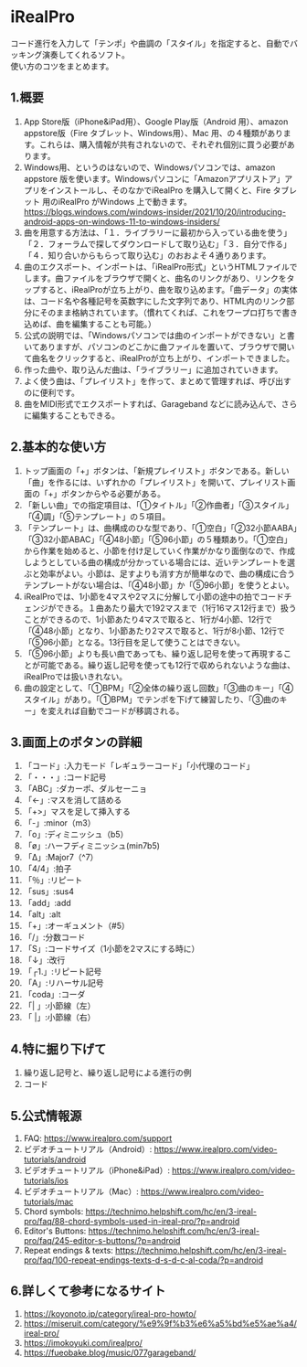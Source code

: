 # iRealPro
コード進行を入力して「テンポ」や曲調の「スタイル」を指定すると、自動でバッキング演奏してくれるソフト。  
使い方のコツをまとめます。  
  
## 1.概要
1. App Store版（iPhone&iPad用）、Google Play版（Android 用）、amazon appstore版（Fire タブレット、Windows用）、Mac 用、の４種類があります。これらは、購入情報が共有されないので、それぞれ個別に買う必要があります。
2. Windows用、というのはないので、Windowsパソコンでは、amazon appstore 版を使います。Windowsパソコンに「Amazonアプリストア」アプリをインストールし、そのなかでiRealPro を購入して開くと、Fire タブレット 用のiRealPro がWindows 上で動きます。  https://blogs.windows.com/windows-insider/2021/10/20/introducing-android-apps-on-windows-11-to-windows-insiders/
3. 曲を用意する方法は、「１．ライブラリーに最初から入っている曲を使う」「２．フォーラムで探してダウンロードして取り込む」「３．自分で作る」「４．知り合いからもらって取り込む」のおおよそ４通りあります。
4. 曲のエクスポート、インポートは、「iRealPro形式」というHTMLファイルでします。曲ファイルをブラウザで開くと、曲名のリンクがあり、リンクをタップすると、iRealProが立ち上がり、曲を取り込めます。「曲データ」の実体は、コード名や各種記号を英数字にした文字列であり、HTML内のリンク部分にそのまま格納されています。（慣れてくれば、これをワープロ打ちで書き込めば、曲を編集することも可能。）
5. 公式の説明では、「Windowsパソコンでは曲のインポートができない」と書いてありますが、パソコンのどこかに曲ファイルを置いて、ブラウザで開いて曲名をクリックすると、iRealProが立ち上がり、インポートできました。
6. 作った曲や、取り込んだ曲は、「ライブラリー」に追加されていきます。
7. よく使う曲は、「プレイリスト」を作って、まとめて管理すれば、呼び出すのに便利です。
8. 曲をMIDI形式でエクスポートすれば、Garageband などに読み込んで、さらに編集することもできる。
  
## 2.基本的な使い方
1. トップ画面の「+」ボタンは、「新規プレイリスト」ボタンである。新しい「曲」を作るには、いずれかの「プレイリスト」を開いて、プレイリスト画面の「+」ボタンからやる必要がある。
2. 「新しい曲」での指定項目は、「①タイトル」「②作曲者」「③スタイル」「④調」「⑤テンプレート」の５項目。
3. 「テンプレート」は、曲構成のひな型であり、「①空白」「②32小節AABA」「③32小節ABAC」「④48小節」「⑤96小節」の５種類あり。「①空白」から作業を始めると、小節を付け足していく作業がかなり面倒なので、作成しようとしている曲の構成が分かっている場合には、近いテンプレートを選ぶと効率がよい。小節は、足すよりも消す方が簡単なので、曲の構成に合うテンプレートがない場合は、「④48小節」か「⑤96小節」を使うとよい。
4. iRealProでは、1小節を4マスや2マスに分解して小節の途中の拍でコードチェンジができる。１曲あたり最大で192マスまで（1行16マス12行まで）扱うことができるので、1小節あたり4マスで取ると、1行が4小節、12行で「④48小節」となり、1小節あたり2マスで取ると、1行が8小節、12行で「⑤96小節」となる。13行目を足して使うことはできない。
5. 「⑤96小節」よりも長い曲であっても、繰り返し記号を使って再現することが可能である。繰り返し記号を使っても12行で収められないような曲は、iRealProでは扱いきれない。
6. 曲の設定として、「①BPM」「②全体の繰り返し回数」「③曲のキー」「④スタイル」があり。「①BPM」でテンポを下げて練習したり、「③曲のキー」を変えれば自動でコードが移調される。

## 3.画面上のボタンの詳細
1. 「コード」:入力モード「レギュラーコード」「小代理のコード」
2. 「・・・」:コード記号
3. 「ABC」:ダカーポ、ダルセーニョ
4. 「<-」:マスを消して詰める
5. 「+>」マスを足して挿入する
6. 「-」:minor（m3）
7. 「o」:ディミニッシュ（b5）
8. 「ø」:ハーフディミニッシュ(min7b5)
9. 「∆」:Major7（^7）
10. 「4/4」:拍子
11. 「％」:リピート
12. 「sus」:sus4
13. 「add」:add
14. 「alt」:alt
15. 「+」:オーギュメント（#5）
16. 「/」:分数コード
17. 「S」:コードサイズ（1小節を2マスにする時に）
18. 「↓」:改行
19. 「┌1.」:リピート記号
20. 「A」:リハーサル記号
21. 「coda」:コーダ
22. 「| 」:小節線（左）
23. 「 |」:小節線（右）

## 4.特に掘り下げて
1. 繰り返し記号と、繰り返し記号による進行の例
2. コード

## 5.公式情報源
1. FAQ: https://www.irealpro.com/support
2. ビデオチュートリアル（Android）: https://www.irealpro.com/video-tutorials/android
3. ビデオチュートリアル（iPhone&iPad）: https://www.irealpro.com/video-tutorials/ios
4. ビデオチュートリアル（Mac）: https://www.irealpro.com/video-tutorials/mac
5. Chord symbols: https://technimo.helpshift.com/hc/en/3-ireal-pro/faq/88-chord-symbols-used-in-ireal-pro/?p=android
6. Editor's Buttons: https://technimo.helpshift.com/hc/en/3-ireal-pro/faq/245-editor-s-buttons/?p=android
7. Repeat endings & texts: https://technimo.helpshift.com/hc/en/3-ireal-pro/faq/100-repeat-endings-texts-d-s-d-c-al-coda/?p=android

## 6.詳しくて参考になるサイト
1. https://koyonoto.jp/category/ireal-pro-howto/
2. https://miseruit.com/category/%e9%9f%b3%e6%a5%bd%e5%ae%a4/ireal-pro/
3. https://imokoyuki.com/irealpro/
4. https://fueobake.blog/music/077garageband/